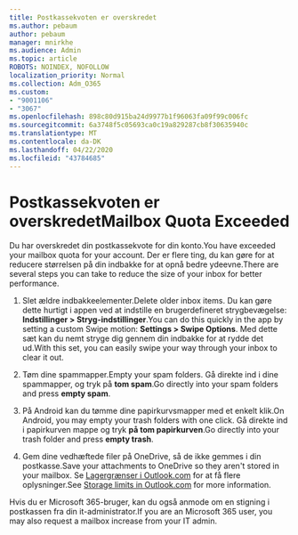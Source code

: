 ```yaml
---
title: Postkassekvoten er overskredet
ms.author: pebaum
author: pebaum
manager: mnirkhe
ms.audience: Admin
ms.topic: article
ROBOTS: NOINDEX, NOFOLLOW
localization_priority: Normal
ms.collection: Adm_O365
ms.custom:
- "9001106"
- "3067"
ms.openlocfilehash: 898c80d915ba24d9977b1f96063fa09f99c006fc
ms.sourcegitcommit: 6a3748f5c05693ca0c19a829287cb8f30635940c
ms.translationtype: MT
ms.contentlocale: da-DK
ms.lasthandoff: 04/22/2020
ms.locfileid: "43784685"
---
```

# <a name="mailbox-quota-exceeded"></a><span data-ttu-id="2c5b1-102">Postkassekvoten er overskredet</span><span class="sxs-lookup"><span data-stu-id="2c5b1-102">Mailbox Quota Exceeded</span></span>

<span data-ttu-id="2c5b1-103">Du har overskredet din postkassekvote for din konto.</span><span class="sxs-lookup"><span data-stu-id="2c5b1-103">You have exceeded your mailbox quota for your account.</span></span> <span data-ttu-id="2c5b1-104">Der er flere ting, du kan gøre for at reducere størrelsen på din indbakke for at opnå bedre ydeevne.</span><span class="sxs-lookup"><span data-stu-id="2c5b1-104">There are several steps you can take to reduce the size of your inbox for better performance.</span></span>

1. <span data-ttu-id="2c5b1-105">Slet ældre indbakkeelementer.</span><span class="sxs-lookup"><span data-stu-id="2c5b1-105">Delete older inbox items.</span></span> <span data-ttu-id="2c5b1-106">Du kan gøre dette hurtigt i appen ved at indstille en brugerdefineret strygbevægelse: **Indstillinger > Stryg-indstillinger**.</span><span class="sxs-lookup"><span data-stu-id="2c5b1-106">You can do this quickly in the app by setting a custom Swipe motion: **Settings > Swipe Options**.</span></span> <span data-ttu-id="2c5b1-107">Med dette sæt kan du nemt stryge dig gennem din indbakke for at rydde det ud.</span><span class="sxs-lookup"><span data-stu-id="2c5b1-107">With this set, you can easily swipe your way through your inbox to clear it out.</span></span>

2. <span data-ttu-id="2c5b1-108">Tøm dine spammapper.</span><span class="sxs-lookup"><span data-stu-id="2c5b1-108">Empty your spam folders.</span></span> <span data-ttu-id="2c5b1-109">Gå direkte ind i dine spammapper, og tryk på **tom spam**.</span><span class="sxs-lookup"><span data-stu-id="2c5b1-109">Go directly into your spam folders and press **empty spam**.</span></span>

3. <span data-ttu-id="2c5b1-110">På Android kan du tømme dine papirkurvsmapper med et enkelt klik.</span><span class="sxs-lookup"><span data-stu-id="2c5b1-110">On Android, you may empty your trash folders with one click.</span></span> <span data-ttu-id="2c5b1-111">Gå direkte ind i papirkurven mappe og tryk **på tom papirkurven**.</span><span class="sxs-lookup"><span data-stu-id="2c5b1-111">Go directly into your trash folder and press **empty trash**.</span></span> 

4. <span data-ttu-id="2c5b1-112">Gem dine vedhæftede filer på OneDrive, så de ikke gemmes i din postkasse.</span><span class="sxs-lookup"><span data-stu-id="2c5b1-112">Save your attachments to OneDrive so they aren't stored in your mailbox.</span></span> <span data-ttu-id="2c5b1-113">Se [Lagergrænser i Outlook.com](https://support.office.com/article/storage-limits-in-outlook-com-7ac99134-69e5-4619-ac0b-2d313bba5e9e) for at få flere oplysninger.</span><span class="sxs-lookup"><span data-stu-id="2c5b1-113">See [Storage limits in Outlook.com](https://support.office.com/article/storage-limits-in-outlook-com-7ac99134-69e5-4619-ac0b-2d313bba5e9e) for more information.</span></span> 

<span data-ttu-id="2c5b1-114">Hvis du er Microsoft 365-bruger, kan du også anmode om en stigning i postkassen fra din it-administrator.</span><span class="sxs-lookup"><span data-stu-id="2c5b1-114">If you are an Microsoft 365 user, you may also request a mailbox increase from your IT admin.</span></span>